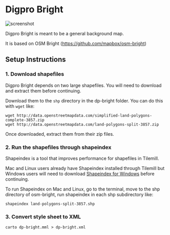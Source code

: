 Digpro Bright
==========

![screenshot](https://raw.github.com/digpro-group/dp-bright/master/preview.png)

Digpro Bright is meant to be a general background map.

It is based on OSM Bright (https://github.com/mapbox/osm-bright)

Setup Instructions
------------------

### 1. Download shapefiles

Digpro Bright depends on two large shapefiles. You will need to download and extract them before continuing. 

Download them to the `shp` directory in the dp-bright folder. You can do this with `wget` like:

    wget http://data.openstreetmapdata.com/simplified-land-polygons-complete-3857.zip
    wget http://data.openstreetmapdata.com/land-polygons-split-3857.zip

Once downloaded, extract them from their zip files. 

### 2. Run the shapefiles through shapeindex

Shapeindex is a tool that improves performance for shapefiles in Tilemill. 

Mac and Linux users already have Shapeindex installed through Tilemill but Windows users will need to download [Shapeindex for Windows][] before continuing. 

To run Shapeindex on Mac and Linux, go to the terminal, move to the shp directory of osm-bright, run shapeindex in each shp subdirectory like: 

    shapeindex land-polygons-split-3857.shp

[Shapeindex for Windows]: http://mapnik.s3.amazonaws.com/dist/archive/shapeindex-2.2.0-win-x86_32.zip

### 3. Convert style sheet to XML

    carto dp-bright.mml > dp-bright.xml

